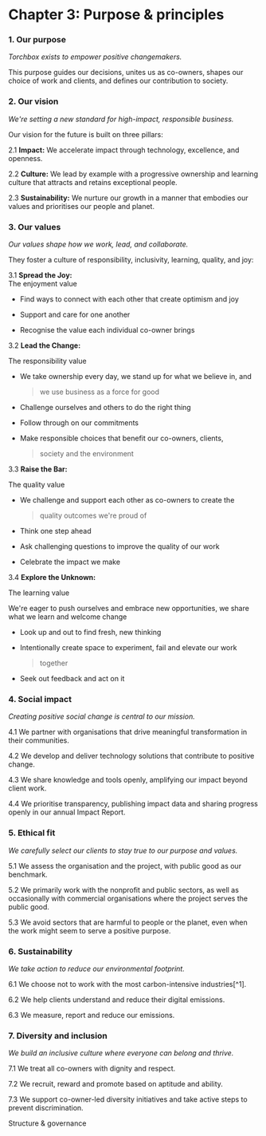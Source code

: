 # Chapter 3: Purpose & principles

### 1. Our purpose

*Torchbox exists to empower positive changemakers.*

This purpose guides our decisions, unites us as co-owners, shapes our
choice of work and clients, and defines our contribution to society.

### 2. Our vision

*We\'re setting a new standard for high-impact, responsible business.*

Our vision for the future is built on three pillars:

2.1 **Impact:** We accelerate impact through technology, excellence, and
openness.

2.2 **Culture:** We lead by example with a progressive ownership and
learning culture that attracts and retains exceptional people.

2.3 **Sustainability:** We nurture our growth in a manner that embodies
our values and prioritises our people and planet.

### 3. Our values

*Our values shape how we work, lead, and collaborate.*

They foster a culture of responsibility, inclusivity, learning, quality,
and joy:

3.1 **Spread the Joy:**\
The enjoyment value

-   Find ways to connect with each other that create optimism and joy

-   Support and care for one another

-   Recognise the value each individual co-owner brings

3.2 **Lead the Change:**

The responsibility value

-   We take ownership every day, we stand up for what we believe in, and
    > we use business as a force for good

-   Challenge ourselves and others to do the right thing

-   Follow through on our commitments

-   Make responsible choices that benefit our co-owners, clients,
    > society and the environment

3.3 **Raise the Bar:**

The quality value

-   We challenge and support each other as co-owners to create the
    > quality outcomes we're proud of

-   Think one step ahead

-   Ask challenging questions to improve the quality of our work

-   Celebrate the impact we make

3.4 **Explore the Unknown:**

The learning value

We're eager to push ourselves and embrace new opportunities, we share
what we learn and welcome change

-   Look up and out to find fresh, new thinking

-   Intentionally create space to experiment, fail and elevate our work
    > together

-   Seek out feedback and act on it

### **4. Social impact**

*Creating positive social change is central to our mission.*

4.1 We partner with organisations that drive meaningful transformation
in their communities.

4.2 We develop and deliver technology solutions that contribute to
positive change.

4.3 We share knowledge and tools openly, amplifying our impact beyond
client work.

4.4 We prioritise transparency, publishing impact data and sharing
progress openly in our annual Impact Report.

### **5. Ethical fit**

*We carefully select our clients to stay true to our purpose and
values.*

5.1 We assess the organisation and the project, with public good as our
benchmark.

5.2 We primarily work with the nonprofit and public sectors, as well as
occasionally with commercial organisations where the project serves the
public good.

5.3 We avoid sectors that are harmful to people or the planet, even when
the work might seem to serve a positive purpose.

### **6. Sustainability**

*We take action to reduce our environmental footprint.*

6.1 We choose not to work with the most carbon-intensive industries[^1].

6.2 We help clients understand and reduce their digital emissions.

6.3 We measure, report and reduce our emissions.

### **7. Diversity and inclusion**

*We build an inclusive culture where everyone can belong and thrive.*

7.1 We treat all co-owners with dignity and respect.

7.2 We recruit, reward and promote based on aptitude and ability.

7.3 We support co-owner-led diversity initiatives and take active steps
to prevent discrimination.

Structure & governance
